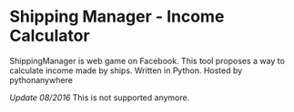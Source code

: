 # Shipping Manager - Income Calculator
ShippingManager is web game on Facebook. 
This tool proposes a way to calculate income made by ships. 
Written in Python. Hosted by pythonanywhere

*Update 08/2016* This is not supported anymore.
